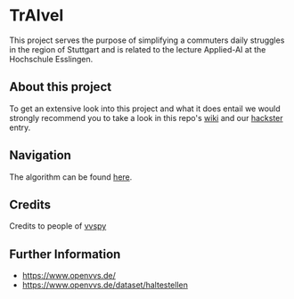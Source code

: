 # TrAIvel

This project serves the purpose of simplifying a commuters daily struggles in the region of Stuttgart and is related to the lecture Applied-AI at the Hochschule Esslingen.

## About this project

To get an extensive look into this project and what it does entail we would strongly recommend you to take a look in this repo's [wiki](https://github.com/zreit/Reiseoptimierung/wiki) and our [hackster](https://www.hackster.io/aai-team-traivel/traivel-never-be-late-again-e0ecbe) entry.


## Navigation

The algorithm can be found [here](https://github.com/zreit/Reiseoptimierung/blob/master/TrAIvel.ipynb). 

## Credits

Credits to people of [vvspy](https://pypi.org/project/vvspy/)

## Further Information
- https://www.openvvs.de/
- https://www.openvvs.de/dataset/haltestellen
